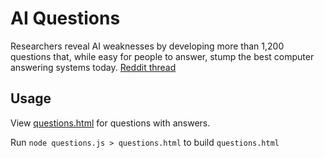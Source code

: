 # AI Questions

Researchers reveal AI weaknesses by developing more than 1,200 questions that, while easy for people to answer, stump the best computer answering systems today.
[Reddit thread](https://www.reddit.com/r/science/comments/cmzj8n/researchers_reveal_ai_weaknesses_by_developing/)

## Usage

View [questions.html](questions.html) for questions with answers.

Run `node questions.js > questions.html` to build `questions.html`
